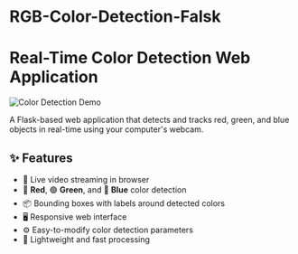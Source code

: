 # RGB-Color-Detection-Falsk

# Real-Time Color Detection Web Application

![Color Detection Demo](demo.gif) <!-- Add a demo GIF/screenshot here -->

A Flask-based web application that detects and tracks red, green, and blue objects in real-time using your computer's webcam.

## ✨ Features

- 🎥 Live video streaming in browser
- 🔴 **Red**, 🟢 **Green**, and 🔵 **Blue** color detection
- 📦 Bounding boxes with labels around detected colors
- 🖥️ Responsive web interface
- ⚙️ Easy-to-modify color detection parameters
- 🚀 Lightweight and fast processing

